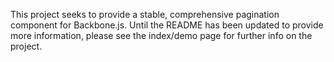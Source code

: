 This project seeks to provide a stable, comprehensive pagination component for Backbone.js. Until the README has been updated to provide more information, please see the index/demo page for further info on the project.